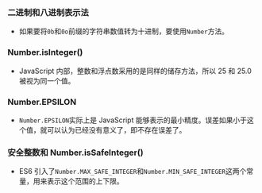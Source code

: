 ### 二进制和八进制表示法

- 如果要将`0b`和`0o`前缀的字符串数值转为十进制，要使用`Number`方法。

### Number.isInteger()

- JavaScript 内部，整数和浮点数采用的是同样的储存方法，所以 25 和 25.0 被视为同一个值。

### Number.EPSILON

- `Number.EPSILON`实际上是 JavaScript 能够表示的最小精度。误差如果小于这个值，就可以认为已经没有意义了，即不存在误差了。

### 安全整数和 Number.isSafeInteger()

- ES6 引入了`Number.MAX_SAFE_INTEGER`和`Number.MIN_SAFE_INTEGER`这两个常量，用来表示这个范围的上下限。

